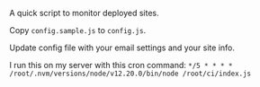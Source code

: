 A quick script to monitor deployed sites.

Copy `config.sample.js` to `config.js`.

Update config file with your email settings and your site info.

I run this on my server with this cron command:
`*/5 * * * * /root/.nvm/versions/node/v12.20.0/bin/node /root/ci/index.js`
